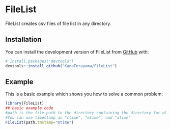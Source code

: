 
# FileList

<!-- badges: start -->
<!-- badges: end -->

FileList creates csv files of file list in any directory.

## Installation

You can install the development version of FileList from [GitHub](https://github.com/) with:

``` r
# install.packages("devtools")
devtools::install_github("KanaTerayama/FileList")
```

## Example

This is a basic example which shows you how to solve a common problem:

``` r
library(FileList)
## basic example code
#path is the file path to the directory containing the directory for which you want to create a file list
#You can use timestamp as "ctime", "mtime", and "atime"
FileList(path,tmstamp="mtime")
```


